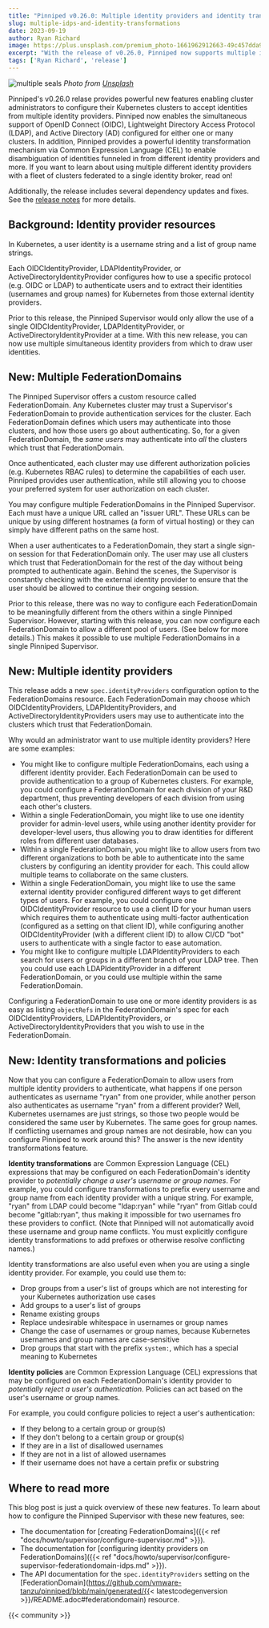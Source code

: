 ```yaml
---
title: "Pinniped v0.26.0: Multiple identity providers and identity transformations"
slug: multiple-idps-and-identity-transformations
date: 2023-09-19
author: Ryan Richard
image: https://plus.unsplash.com/premium_photo-1661962912663-49c457dda9ca?ixlib=rb-4.0.3&ixid=M3wxMjA3fDB8MHxwaG90by1wYWdlfHx8fGVufDB8fHx8fA%3D%3D&auto=format&fit=crop&w=4144&q=80
excerpt: "With the release of v0.26.0, Pinniped now supports multiple identity providers and identity transformations"
tags: ['Ryan Richard', 'release']
---
```


![multiple seals](https://plus.unsplash.com/premium_photo-1661962912663-49c457dda9ca?ixlib=rb-4.0.3&ixid=M3wxMjA3fDB8MHxwaG90by1wYWdlfHx8fGVufDB8fHx8fA%3D%3D&auto=format&fit=crop&w=4144&q=80)
*Photo from [Unsplash](https://unsplash.com/photos/fcmxfsAgxqU)*

Pinniped's v0.26.0 relase provides powerful new features enabling cluster
administrators to configure their Kubernetes clusters to accept identities from
multiple identity providers.  Pinniped now enables the simultaneous support of
OpenID Connect (OIDC), Lightweight Directory Access Protocol (LDAP), and Active
Directory (AD) configured for either one or many clusters.  In addition, Pinniped
provides a powerful identity transformation mechanism via Common Expression
Language (CEL) to enable disambiguation of identities funneled in from different
identity providers and more. If you want to learn about using multiple different identity
providers with a fleet of clusters federated to a single identity broker, read on!

Additionally, the release includes several dependency updates and fixes.
See the [release notes](https://github.com/vmware-tanzu/pinniped/releases/tag/v0.26.0) for more details.

## Background: Identity provider resources

In Kubernetes, a user identity is a username string and a list of group name strings.

Each OIDCIdentityProvider, LDAPIdentityProvider, or ActiveDirectoryIdentityProvider configures how to use a specific
protocol (e.g. OIDC or LDAP) to authenticate users and to extract their identities (usernames and group names) for
Kubernetes from those external identity providers.

Prior to this release, the Pinniped Supervisor would only allow the use of a single OIDCIdentityProvider, LDAPIdentityProvider,
or ActiveDirectoryIdentityProvider at a time. With this new release, you can now use multiple simultaneous identity
providers from which to draw user identities.

## New: Multiple FederationDomains

The Pinniped Supervisor offers a custom resource called FederationDomain.
Any Kubernetes cluster may trust a Supervisor's FederationDomain to provide authentication services for the cluster.
Each FederationDomain defines which users may authenticate into those clusters, and how those users go about authenticating.
So, for a given FederationDomain, the *same users* may authenticate into *all* the clusters which trust that FederationDomain.

Once authenticated, each cluster may use different authorization policies (e.g. Kubernetes RBAC rules) to determine the
capabilities of each user. Pinniped provides user authentication, while still allowing you to choose your preferred
system for user authorization on each cluster.

You may configure multiple FederationDomains in the Pinniped Supervisor. Each must have a unique URL called an "issuer URL".
These URLs can be unique by using different hostnames (a form of virtual hosting) or they can simply have different paths on the same host.

When a user authenticates to a FederationDomain, they start a single sign-on session for that FederationDomain only.
The user may use all clusters which trust that FederationDomain for the rest of the day without being prompted to
authenticate again. Behind the scenes, the Supervisor is constantly checking with the external identity provider to ensure
that the user should be allowed to continue their ongoing session.

Prior to this release, there was no way to configure each FederationDomain to be meaningfully different from the others
within a single Pinniped Supervisor. However, starting with this release, you can now configure each FederationDomain
to allow a different pool of users. (See below for more details.) This makes it possible to use multiple FederationDomains
in a single Pinniped Supervisor.

## New: Multiple identity providers

This release adds a new `spec.identityProviders` configuration option to the FederationDomains resource. Each FederationDomain
may choose which OIDCIdentityProviders, LDAPIdentityProviders, and ActiveDirectoryIdentityProviders users may use to
authenticate into the clusters which trust that FederationDomain.

Why would an administrator want to use multiple identity providers? Here are some examples:
- You might like to configure multiple FederationDomains, each using a different identity provider.
  Each FederationDomain can be used to provide authentication to a group of Kubernetes clusters.
  For example, you could configure a FederationDomain for each division of your R&D department,
  thus preventing developers of each division from using each other's clusters.
- Within a single FederationDomain, you might like to use one identity provider for admin-level
  users, while using another identity provider for developer-level users, thus allowing you to draw identities for
  different roles from different user databases.
- Within a single FederationDomain, you might like to allow users from two different organizations to both
  be able to authenticate into the same clusters by configuring an identity provider for each. This could allow
  multiple teams to collaborate on the same clusters.
- Within a single FederationDomain, you might like to use the same external identity provider configured
  different ways to get different types of users. For example, you could configure one OIDCIdentityProvider resource
  to use a client ID for your human users which requires them to authenticate using multi-factor
  authentication (configured as a setting on that client ID), while configuring another OIDCIdentityProvider
  (with a different client ID) to allow CI/CD "bot" users to authenticate with a single factor to ease automation.
- You might like to configure multiple LDAPIdentityProviders to each search for users or groups in a different branch
  of your LDAP tree. Then you could use each LDAPIdentityProvider in a different FederationDomain, or you could
  use multiple within the same FederationDomain.

Configuring a FederationDomain to use one or more identity providers is as easy as listing `objectRefs`
in the FederationDomain's spec for each OIDCIdentityProviders, LDAPIdentityProviders, or ActiveDirectoryIdentityProviders
that you wish to use in the FederationDomain.

## New: Identity transformations and policies

Now that you can configure a FederationDomain to allow users from multiple identity providers to authenticate,
what happens if one person authenticates as username "ryan" from one provider, while another person also authenticates
as username "ryan" from a different provider? Well, Kubernetes usernames are just strings, so those two people would be
considered the same user by Kubernetes. The same goes for group names. If conflicting usernames and group names are
not desirable, how can you configure Pinniped to work around this? The answer is the new identity transformations feature.

**Identity transformations** are Common Expression Language (CEL) expressions that may be configured on each
FederationDomain's identity provider to *potentially change a user's username or group names*. For example, you could
configure transformations to prefix every username and group name from each identity provider with a unique string.
For example, "ryan" from LDAP could become "ldap:ryan" while "ryan" from Gitlab could become "gitlab:ryan", thus
making it impossible for two usernames fro these providers to conflict. (Note that Pinniped will not automatically avoid
these username and group name conflicts. You must explicitly configure identity transformations to add prefixes or
otherwise resolve conflicting names.)

Identity transformations are also useful even when you are using a single identity provider. For example, you could use them to:
- Drop groups from a user's list of groups which are not interesting for your Kubernetes authorization use cases
- Add groups to a user's list of groups
- Rename existing groups
- Replace undesirable whitespace in usernames or group names
- Change the case of usernames or group names, because Kubernetes usernames and group names are case-sensitive
- Drop groups that start with the prefix `system:`, which has a special meaning to Kubernetes

**Identity policies** are Common Expression Language (CEL) expressions that may be configured on each
FederationDomain's identity provider to *potentially reject a user's authentication*. Policies can act based on the user's username or group names.

For example, you could configure policies to reject a user's authentication:
- If they belong to a certain group or group(s)
- If they don't belong to a certain group or group(s)
- If they are in a list of disallowed usernames
- If they are not in a list of allowed usernames
- If their username does not have a certain prefix or substring

## Where to read more

This blog post is just a quick overview of these new features. To learn about how to configure the Pinniped Supervisor
with these new features, see:

- The documentation for [creating FederationDomains]({{< ref "docs/howto/supervisor/configure-supervisor.md" >}}).
- The documentation for [configuring identity providers on FederationDomains]({{< ref "docs/howto/supervisor/configure-supervisor-federationdomain-idps.md" >}}).
- The API documentation for the `spec.identityProviders` setting on the
[FederationDomain](https://github.com/vmware-tanzu/pinniped/blob/main/generated/{{< latestcodegenversion >}}/README.adoc#federationdomain)
resource.

{{< community >}}
